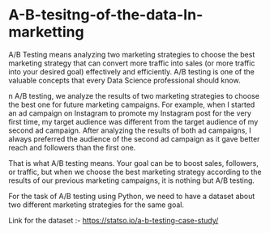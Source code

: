 # A-B-tesitng-of-the-data-In-marketting

A/B Testing means analyzing two marketing strategies to choose the best marketing strategy that can convert more traffic into sales (or more traffic into your 
desired goal) effectively and efficiently. A/B testing is one of the valuable concepts that every Data Science professional should know.

n A/B testing, we analyze the results of two marketing strategies to choose the best one for future marketing campaigns. 
For example, when I started an ad campaign on Instagram to promote my Instagram post for the very first time, my target audience was different from the target
audience of my second ad campaign. After analyzing the results of both ad campaigns, I always preferred the audience of the second ad campaign as it gave better 
reach and followers than the first one.

That is what A/B testing means. Your goal can be to boost sales, followers, or traffic, 
but when we choose the best marketing strategy according to the results of our previous marketing campaigns, it is nothing but A/B testing.

For the task of A/B testing using Python, we need to have a dataset about two different marketing strategies for the same goal. 

Link for the dataset :- https://statso.io/a-b-testing-case-study/
